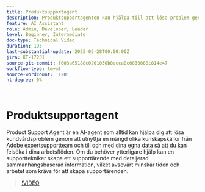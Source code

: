 ```yaml
---
title: Produktsupportagent
description: Produktsupportagenten kan hjälpa till att lösa problem genom att utnyttja ett stort antal kunskapskällor som utbildats av Adobe expertsupportteam och till och med era egna data. Om du behöver ytterligare hjälp kan produktsupportpersonalen nu skapa ett supportärende med detaljerad sammanhangsbaserad information.
feature: AI Assistant
role: Admin, Developer, Leader
level: Beginner, Intermediate
doc-type: Technical Video
duration: 193
last-substantial-update: 2025-05-28T00:00:00Z
jira: KT-17231
source-git-commit: f003a65188c0201030b8ecca0c0838088c814e47
workflow-type: tm+mt
source-wordcount: '120'
ht-degree: 0%

---
```



# Produktsupportagent

Product Support Agent är en AI-agent som alltid kan hjälpa dig att lösa kundvårdsproblem genom att utnyttja en mängd olika kunskapskällor från Adobe expertsupportteam och till och med dina egna data så att du kan felsöka i dina arbetsflöden. Om du behöver ytterligare hjälp kan en supporttekniker skapa ett supportärende med detaljerad sammanhangsbaserad information, vilket avsevärt minskar tiden och arbetet som krävs för att skapa supportärenden.

>[!VIDEO](https://video.tv.adobe.com/v/3443183/?learn=on&enablevpops)
